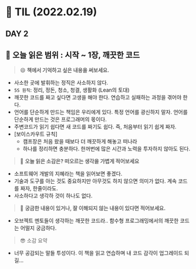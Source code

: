 # :pencil: TIL (2022.02.19)
## DAY 2
:book: 오늘 읽은 범위 : 시작 ~ 1장, 깨끗한 코드
---
> :smile: **책에서 기억하고 싶은 내용을 써보세요.**
 - 사소한 곳에 발휘하는 정직은 사소하지 않다. 
 - `5S 원칙`: 정리, 정돈, 청소, 청결, 생활화 (Lean의 토대)
 - 깨끗한 코드를 짜고 싶다면 고생을 해야 한다. 연습하고 실패하는 과정을 겪어야 한다.
 - 언어를 단순하게 만드는 책임은 우리에게 있다. 특정 언어를 광신하지 말자. 언어를 단순하게 만드는 것은 프로그래머의 몫이다.
 - 주변코드가 읽기 쉽다면 새 코드를 짜기도 쉽다. 즉, 처음부터 읽기 쉽게 짜자.
 - [보이스카우트 규칙]
	 - 캠프장은 처음 왔을 때보다 더 깨끗하게 해놓고 떠나라
	 - 하나를 정리하면 충분하다. 한꺼번에 많은 시간과 노력을 투자하지 않아도 된다.

> :thinking: **오늘 읽은 소감은? 떠오르는 생각을 가볍게 적어보세요**
- 소프트웨어 개발의 지혜라는 책을 읽어보면 좋겠다.
- 기술과 도구를 아는 것도 중요하지만 아무것도 하지 않으면 의미가 없다. 계속 코드를 짜자, 한줄이라도.
- 사소하다고 생각하 것이 하나도 없다.
 
> :mag_right: **궁금한 내용이 있거나, 잘 이해되지 않는 내용이 있다면 적어보세요.**
 - 오브젝트 멘토들이 생각하는 깨끗한 코드라.. 함수형 프로그래밍에서의 깨끗한 코드는 어떨지 궁금하다.

> :sunglasses: 소감 요약
- 너무 공감되는 말들 투성이다. 이 책을 읽고 연습하며 내 코드 감각이 업그레이드 되길...
